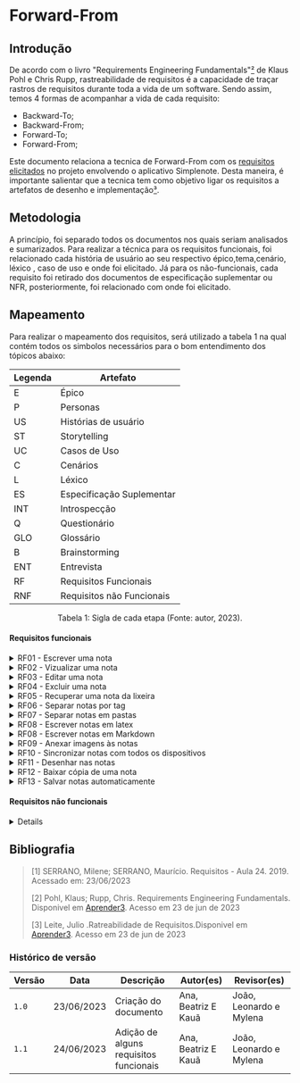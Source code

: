 # Forward-From
## Introdução
De acordo com o livro "Requirements Engineering Fundamentals"[²](#ancora2) de Klaus Pohl e Chris Rupp, rastreabilidade de requisitos é a capacidade de traçar rastros de requisitos durante toda a vida de um software.
Sendo assim, temos 4 formas de acompanhar a vida de cada requisito:

- Backward-To;
- Backward-From;
- Forward-To;
- Forward-From;

Este documento relaciona a tecnica de Forward-From com os [requisitos elicitados](https://requisitos-de-software.github.io/2023.1-Simplenote/elicitacao/storytelling/) no projeto envolvendo o aplicativo Simplenote. Desta maneira, é importante
salientar que a tecnica tem como objetivo ligar os requisitos a artefatos de desenho e implementação[³](#ancora3).

## Metodologia
A princípio, foi separado todos os documentos nos quais seriam analisados e sumarizados. Para realizar a técnica para os requisitos funcionais, foi relacionado cada história de usuário ao seu respectivo épico,tema,cenário, léxico , caso de uso e onde foi elicitado. Já para os não-funcionais, cada requisito foi retirado dos documentos de especificação suplementar ou NFR, posteriormente, foi relacionado com onde foi elicitado. 

## Mapeamento
Para realizar o mapeamento dos requisitos, será utilizado a tabela 1 na qual contém todos os simbolos necessários para o bom entendimento dos tópicos abaixo:

| Legenda | Artefato                  |
| ------- | ------------------------- |
| E       | Épico                     |
| P       | Personas                  |
| US      | Histórias de usuário      |
| ST      | Storytelling              |
| UC      | Casos de Uso              |
| C       | Cenários                  |
| L       | Léxico                    |
| ES      | Especificação Suplementar |
| INT     | Introspecção              |
| Q       | Questionário              |
| GLO     | Glossário                 |
| B       | Brainstorming             |
| ENT     | Entrevista                |
| RF      | Requisitos Funcionais     |
| RNF     | Requisitos não Funcionais |

<div style="text-align: center">
<p> Tabela 1: Sigla de cada etapa (Fonte: autor, 2023).</p>
</div>

#### Requisitos funcionais

<details>
 <summary> RF01 - Escrever uma nota</summary>

   |      Tópico       |Referência|
   |:-----------------:|:--------:|
   |      Épico        |[E1](https://requisitos-de-software.github.io/2023.1-Simplenote/modelagem/agil/backlog/)|
   |História de usuário|[US01](https://requisitos-de-software.github.io/2023.1-Simplenote/modelagem/agil/User_story/)|
   |       Tema        |  Notas   |
   |     Elicitação    |[INT13](https://requisitos-de-software.github.io/2023.1-Simplenote/elicitacao/Introspec%C3%A7%C3%A3o/)/[B02](https://requisitos-de-software.github.io/2023.1-Simplenote/elicitacao/brainstorming/)|
   |       Léxico      |[L06](https://requisitos-de-software.github.io/2023.1-Simplenote/modelagem/lexico/)|
   |     Caso de Uso   |[UC01](https://requisitos-de-software.github.io/2023.1-Simplenote/modelagem/casos_de_uso/)|
   |      Cenário      |[C01](https://requisitos-de-software.github.io/2023.1-Simplenote/modelagem/cen%C3%A1rios/)|
   |   Funcionalidade  |          |
   
   <div style="text-align: center">
      <p> Tabela 2: Requisito funcional 1 (Fonte: Autores, 2023).</p>
   </div>
</details>

<details>
 <summary> RF02 - Vizualizar uma nota</summary>

   |      Tópico       |Referência|
   |:-----------------:|:--------:|
   |      Épico        |[E1](https://requisitos-de-software.github.io/2023.1-Simplenote/modelagem/agil/backlog/)|
   |História de usuário|[US02](https://requisitos-de-software.github.io/2023.1-Simplenote/modelagem/agil/User_story/)|
   |       Tema        |  Notas   |
   |     Elicitação    |[INT06](https://github.com/Requisitos-de-Software/2023.1note/blob/main/docs/elicitacao/Introspec%C3%A7%C3%A3o.md)|
   |       Léxico      |-|
   |     Caso de Uso   |-|
   |      Cenário      |[C03](https://requisitos-de-software.github.io/2023.1-Simplenote/modelagem/cen%C3%A1rios/)|
   |   Funcionalidade  |          |
   
   <div style="text-align: center">
      <p> Tabela 3: Requisito funcional 2 (Fonte: Autores, 2023).</p>
   </div>
</details>

<details>
 <summary> RF03 - Editar uma nota</summary>

   |      Tópico       |Referência|
   |:-----------------:|:--------:|
   |      Épico        |[E1](https://requisitos-de-software.github.io/2023.1-Simplenote/modelagem/agil/backlog/)|
   |História de usuário|[US03](https://requisitos-de-software.github.io/2023.1-Simplenote/modelagem/agil/User_story/)|
   |       Tema        |  Notas   |
   |     Elicitação    |[INT13](https://requisitos-de-software.github.io/2023.1-Simplenote/elicitacao/Introspec%C3%A7%C3%A3o/)/[B02](https://requisitos-de-software.github.io/2023.1-Simplenote/elicitacao/brainstorming/)|
   |       Léxico      |[L02](https://requisitos-de-software.github.io/2023.1-Simplenote/modelagem/lexico/)|
   |     Caso de Uso   |[UC02](https://requisitos-de-software.github.io/2023.1-Simplenote/modelagem/casos_de_uso/)|
   |      Cenário      |[C04](https://requisitos-de-software.github.io/2023.1-Simplenote/modelagem/cen%C3%A1rios/)|
   |   Funcionalidade  |          |
   
   <div style="text-align: center">
      <p> Tabela 4: Requisito funcional 3 (Fonte: Autores, 2023).</p>
   </div>
</details>

<details>
 <summary> RF04 - Excluir uma nota</summary>

   |      Tópico       |Referência|
   |:-----------------:|:--------:|
   |      Épico        |[E1](https://requisitos-de-software.github.io/2023.1-Simplenote/modelagem/agil/backlog/)|
   |História de usuário|[US07](https://requisitos-de-software.github.io/2023.1-Simplenote/modelagem/agil/User_story/)|
   |       Tema        |  Notas   |
   |     Elicitação    |[INT02](https://requisitos-de-software.github.io/2023.1-Simplenote/elicitacao/Introspec%C3%A7%C3%A3o/)/[B03](https://requisitos-de-software.github.io/2023.1-Simplenote/elicitacao/brainstorming/)|
   |       Léxico      |[L11](https://requisitos-de-software.github.io/2023.1-Simplenote/modelagem/lexico/)|
   |     Caso de Uso   |-|
   |      Cenário      |[C02](https://requisitos-de-software.github.io/2023.1-Simplenote/modelagem/cen%C3%A1rios/)|
   |   Funcionalidade  |          |
   
   <div style="text-align: center">
      <p> Tabela 5: Requisito funcional 4 (Fonte: Autores, 2023).</p>
   </div>
</details>

<details>
 <summary> RF05 - Recuperar uma nota da lixeira</summary>

   |      Tópico       |Referência|
   |:-----------------:|:--------:|
   |      Épico        |[E1](https://requisitos-de-software.github.io/2023.1-Simplenote/modelagem/agil/backlog/)|
   |História de usuário|[US04](https://requisitos-de-software.github.io/2023.1-Simplenote/modelagem/agil/User_story/)|
   |       Tema        |  Notas   |
   |     Elicitação    |[INT03](https://requisitos-de-software.github.io/2023.1-Simplenote/elicitacao/Introspec%C3%A7%C3%A3o/)|
   |       Léxico      |[L08](https://requisitos-de-software.github.io/2023.1-Simplenote/modelagem/lexico/)|
   |     Caso de Uso   |-|
   |      Cenário      |[C09](https://requisitos-de-software.github.io/2023.1-Simplenote/modelagem/cen%C3%A1rios/)|
   |   Funcionalidade  |          |
   
   <div style="text-align: center">
      <p> Tabela 6: Requisito funcional 5 (Fonte: Autores, 2023).</p>
   </div>
</details>

<details>
 <summary> RF06 - Separar notas por tag</summary>

   |      Tópico       |Referência|
   |:-----------------:|:--------:|
   |      Épico        |[E2](https://requisitos-de-software.github.io/2023.1-Simplenote/modelagem/agil/backlog/)|
   |História de usuário|[US08](https://requisitos-de-software.github.io/2023.1-Simplenote/modelagem/agil/User_story/)|
   |       Tema        |  Organização   |
   |     Elicitação    |[INT14](https://requisitos-de-software.github.io/2023.1-Simplenote/elicitacao/Introspec%C3%A7%C3%A3o/)/[B05](https://requisitos-de-software.github.io/2023.1-Simplenote/elicitacao/brainstorming/)/[ENT03](https://requisitos-de-software.github.io/2023.1-Simplenote/elicitacao/entrevista/)|
   |       Léxico      |[L04](https://requisitos-de-software.github.io/2023.1-Simplenote/modelagem/lexico/)|
   |     Caso de Uso   |[UC03](https://requisitos-de-software.github.io/2023.1-Simplenote/modelagem/casos_de_uso/)|
   |      Cenário      |[C05/C013](https://requisitos-de-software.github.io/2023.1-Simplenote/modelagem/cen%C3%A1rios/)|
   |   Funcionalidade  |          |
   
   <div style="text-align: center">
      <p> Tabela 7: Requisito funcional 6 (Fonte: Autores, 2023).</p>
   </div>
</details>

<details>
 <summary> RF07 - Separar notas em pastas</summary>

   |      Tópico       |Referência|
   |:-----------------:|:--------:|
   |      Épico        |[E2](https://requisitos-de-software.github.io/2023.1-Simplenote/modelagem/agil/backlog/)|
   |História de usuário|[US09](https://requisitos-de-software.github.io/2023.1-Simplenote/modelagem/agil/User_story/)|
   |       Tema        |  Organização   |
   |     Elicitação    |[INT03](https://requisitos-de-software.github.io/2023.1-Simplenote/elicitacao/Introspec%C3%A7%C3%A3o/)|
   |       Léxico      |-|
   |     Caso de Uso   |-|
   |      Cenário      |-|
   |   Funcionalidade  |          |
   
   <div style="text-align: center">
      <p> Tabela 8: Requisito funcional 7 (Fonte: Autores, 2023).</p>
   </div>
</details>

<details>
 <summary> RF08 - Escrever notas em latex</summary>

   |      Tópico       |Referência|
   |:-----------------:|:--------:|
   |      Épico        |[E3](https://requisitos-de-software.github.io/2023.1-Simplenote/modelagem/agil/backlog/)|
   |História de usuário|[US10](https://requisitos-de-software.github.io/2023.1-Simplenote/modelagem/agil/User_story/)|
   |       Tema        |  Suporte a formatos avançados de notas   |
   |     Elicitação    |-|
   |       Léxico      |-|
   |     Caso de Uso   |-|
   |      Cenário      |-|
   |   Funcionalidade  |          |
   
   <div style="text-align: center">
      <p> Tabela 9: Requisito funcional 8 (Fonte: Autores, 2023).</p>
   </div>
</details>

<details>
 <summary> RF08 - Escrever notas em Markdown</summary>

   |      Tópico       |Referência|
   |:-----------------:|:--------:|
   |      Épico        |[E3](https://requisitos-de-software.github.io/2023.1-Simplenote/modelagem/agil/backlog/)|
   |História de usuário|[US11](https://requisitos-de-software.github.io/2023.1-Simplenote/modelagem/agil/User_story/)|
   |       Tema        | Suporte a formatos avançados de notas  |
   |     Elicitação    |[INT05](https://requisitos-de-software.github.io/2023.1-Simplenote/elicitacao/Introspec%C3%A7%C3%A3o/)/[GLO04](https://requisitos-de-software.github.io/2023.1-Simplenote/elicitacao/glossario/)/[ST2](https://requisitos-de-software.github.io/2023.1-Simplenote/elicitacao/storytelling/)/[ENT04](https://requisitos-de-software.github.io/2023.1-Simplenote/elicitacao/entrevista/)|
   |       Léxico      |-|
   |     Caso de Uso   |-|
   |      Cenário      |[C06](https://requisitos-de-software.github.io/2023.1-Simplenote/modelagem/cen%C3%A1rios/)|
   |   Funcionalidade  | |
   
   <div style="text-align: center">
      <p> Tabela 9: Requisito funcional 8 (Fonte: Autores, 2023).</p>
   </div>
</details>

<details>
 <summary> RF09 - Anexar imagens às notas</summary>

   |      Tópico       |Referência|
   |:-----------------:|:--------:|
   |      Épico        |[E3](https://requisitos-de-software.github.io/2023.1-Simplenote/modelagem/agil/backlog/)|
   |História de usuário|[US12](https://requisitos-de-software.github.io/2023.1-Simplenote/modelagem/agil/User_story/)|
   |       Tema        | Suporte a formatos avançados de notas  |
   |     Elicitação    |[B10](https://requisitos-de-software.github.io/2023.1-Simplenote/elicitacao/brainstorming/)|
   |       Léxico      |-|
   |     Caso de Uso   |-|
   |      Cenário      |[C10](https://requisitos-de-software.github.io/2023.1-Simplenote/modelagem/cen%C3%A1rios/)|
   |   Funcionalidade  | |
   
   <div style="text-align: center">
      <p> Tabela 10: Requisito funcional 9 (Fonte: Autores, 2023).</p>
   </div>
</details>

<details>
 <summary> RF10 - Sincronizar notas com todos os dispositivos</summary>

   |      Tópico       |Referência|
   |:-----------------:|:--------:|
   |      Épico        |[E4](https://requisitos-de-software.github.io/2023.1-Simplenote/modelagem/agil/backlog/)|
   |História de usuário|[US05](https://requisitos-de-software.github.io/2023.1-Simplenote/modelagem/agil/User_story/)|
   |       Tema        | Sincronização e armazenamento de notas  |
   |     Elicitação    |[ENT02](https://requisitos-de-software.github.io/2023.1-Simplenote/elicitacao/entrevista/)|
   |       Léxico      |-|
   |     Caso de Uso   |-|
   |      Cenário      |-|
   |   Funcionalidade  | |
   
   <div style="text-align: center">
      <p> Tabela 11: Requisito funcional 10 (Fonte: Autores, 2023).</p>
   </div>
</details>

<details>
 <summary> RF11 - Desenhar nas notas</summary>

   |      Tópico       |Referência|
   |:-----------------:|:--------:|
   |      Épico        |[E4](https://requisitos-de-software.github.io/2023.1-Simplenote/modelagem/agil/backlog/)|
   |História de usuário|[US05](https://requisitos-de-software.github.io/2023.1-Simplenote/modelagem/agil/User_story/)|
   |       Tema        | Sincronização e armazenamento de notas  |
   |     Elicitação    |[ST04](https://requisitos-de-software.github.io/2023.1-Simplenote/elicitacao/storytelling/)|
   |       Léxico      |-|
   |     Caso de Uso   |-|
   |      Cenário      |-|
   |   Funcionalidade  | |
   
   <div style="text-align: center">
      <p> Tabela 12: Requisito funcional 11 (Fonte: Autores, 2023).</p>
   </div>
</details>

<details>
 <summary> RF12 - Baixar cópia de uma nota</summary>

   |      Tópico       |Referência|
   |:-----------------:|:--------:|
   |      Épico        |[E4](https://requisitos-de-software.github.io/2023.1-Simplenote/modelagem/agil/backlog/)|
   |História de usuário|[US13](https://requisitos-de-software.github.io/2023.1-Simplenote/modelagem/agil/User_story/)|
   |       Tema        | Sincronização e armazenamento de notas  |
   |     Elicitação    |[ST06](https://requisitos-de-software.github.io/2023.1-Simplenote/elicitacao/storytelling/)/[GLO06](https://requisitos-de-software.github.io/2023.1-Simplenote/elicitacao/glossario/)|
   |       Léxico      |-|
   |     Caso de Uso   |-|
   |      Cenário      |[C09](https://requisitos-de-software.github.io/2023.1-Simplenote/modelagem/cen%C3%A1rios/)|
   |   Funcionalidade  | |
   
   <div style="text-align: center">
      <p> Tabela 13: Requisito funcional 12 (Fonte: Autores, 2023).</p>
   </div>
</details>

<details>
 <summary> RF13 - Salvar notas automaticamente</summary>

   |      Tópico       |Referência|
   |:-----------------:|:--------:|
   |      Épico        |[E4](https://requisitos-de-software.github.io/2023.1-Simplenote/modelagem/agil/backlog/)|
   |História de usuário|[US14](https://requisitos-de-software.github.io/2023.1-Simplenote/modelagem/agil/User_story/)|
   |       Tema        | Sincronização e armazenamento de notas  |
   |     Elicitação    |[ENT07](https://requisitos-de-software.github.io/2023.1-Simplenote/elicitacao/entrevista/)/[GLO05](https://requisitos-de-software.github.io/2023.1-Simplenote/elicitacao/glossario/)/[B19](https://requisitos-de-software.github.io/2023.1-Simplenote/elicitacao/brainstorming/)|
   |       Léxico      |-|
   |     Caso de Uso   |-|
   |      Cenário      |-|
   |   Funcionalidade  | |
   
   <div style="text-align: center">
      <p> Tabela 14: Requisito funcional 13 (Fonte: Autores, 2023).</p>
   </div>
</details>

#### Requisitos não funcionais

<details>
 
</details>

## Bibliografia
> [1] SERRANO, Milene; SERRANO, Maurício. Requisitos - Aula 24. 2019. Acessado em: 23/06/2023 </br>
>
> [2] Pohl, Klaus; Rupp, Chris. Requirements Engineering Fundamentals. Disponivel em [Aprender3](https://aprender3.unb.br/pluginfile.php/2523174/mod_resource/content/2/Rastreabilidade.pdf). Acesso em 23 de jun de 2023 </br>
>
> [3] Leite, Julio .Ratreabilidade de Requisitos.Disponivel em [Aprender3](https://aprender3.unb.br/pluginfile.php/2523175/mod_resource/content/3/05_20_sayao.pdf ). Acesso em 23 de jun de 2023</br>


### Histórico de versão

| Versão | Data       | Descrição                                  | Autor(es)   | Revisor(es) |
| ------ | ---------- | ------------------------------------------ | ----------- | ----------- |
| `1.0`  | 23/06/2023 | Criação do documento                       | Ana, Beatriz E Kauã | João, Leonardo e Mylena      |
| `1.1`  | 24/06/2023 | Adição de alguns requisitos funcionais     | Ana, Beatriz E Kauã | João, Leonardo e Mylena      |
